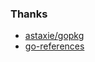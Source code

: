 	
### Thanks
  * [astaxie/gopkg](https://github.com/astaxie/gopkg)
  * [go-references](https://www.socketloop.com/references)
